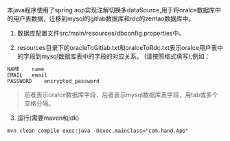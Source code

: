 本java程序使用了spring aop实现注解切换多dataSource,用于将oralce数据库中的用户表数据，迁移到mysql的gitlab数据库和rdc的zentao数据库中。

1. 数据库配置文件src/main/resources/dbconfig.properties中。

2. resources目录下的oracleToGitlab.txt和oralceToRdc.txt表示oralce用户表中的字段到mysql数据库表中的字段的对应关系。
(请按照格式填写),例如：
```
NAME    name
EMAIL   email
PASSWORD    encrypted_password
```
> 前者表示oralce数据库字段，后者表示mysql数据库表字段，用tab或多个空格分隔。

3. 运行(需要maven和jdk)
```
mvn clean compile exec:java -Dexec.mainClass="com.hand.App"
```
